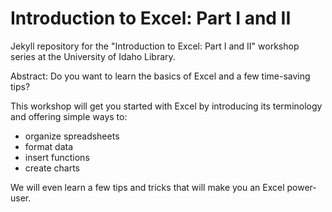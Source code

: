 # Introduction to Excel: Part I and II

Jekyll repository for the "Introduction to Excel: Part I and II" workshop series at the University of Idaho Library.

<link to repository>

Abstract:
Do you want to learn the basics of Excel and a few time-saving tips? 

This workshop will get you started with Excel by introducing its terminology and offering simple ways to:
- organize spreadsheets
- format data
- insert functions
- create charts

We will even learn a few tips and tricks that will make you an Excel power-user.
